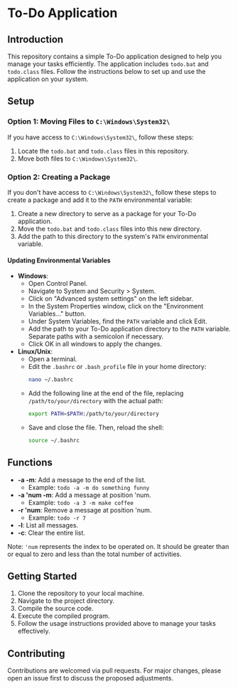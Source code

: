 # To-Do Application

## Introduction

This repository contains a simple To-Do application designed to help you manage your tasks efficiently. The application includes `todo.bat` and `todo.class` files. Follow the instructions below to set up and use the application on your system.

## Setup

### Option 1: Moving Files to `C:\Windows\System32\`
If you have access to `C:\Windows\System32\`, follow these steps:

1. Locate the `todo.bat` and `todo.class` files in this repository.
2. Move both files to `C:\Windows\System32\`.

### Option 2: Creating a Package
If you don't have access to `C:\Windows\System32\`, follow these steps to create a package and add it to the `PATH` environmental variable:

1. Create a new directory to serve as a package for your To-Do application.
2. Move the `todo.bat` and `todo.class` files into this new directory.
3. Add the path to this directory to the system's `PATH` environmental variable.

#### Updating Environmental Variables
- **Windows**:
    - Open Control Panel.
    - Navigate to System and Security > System.
    - Click on "Advanced system settings" on the left sidebar.
    - In the System Properties window, click on the "Environment Variables..." button.
    - Under System Variables, find the `PATH` variable and click Edit.
    - Add the path to your To-Do application directory to the `PATH` variable. Separate paths with a semicolon if necessary.
    - Click OK in all windows to apply the changes.
- **Linux/Unix**:
    - Open a terminal.
    - Edit the `.bashrc` or `.bash_profile` file in your home directory:
        ```bash
        nano ~/.bashrc
        ```
    - Add the following line at the end of the file, replacing `/path/to/your/directory` with the actual path:
        ```bash
        export PATH=$PATH:/path/to/your/directory
        ```
    - Save and close the file. Then, reload the shell:
        ```bash
        source ~/.bashrc
        ```

## Functions

- **-a -m**: Add a message to the end of the list.
    - Example: `todo -a -m do something funny`
- **-a 'num -m**: Add a message at position 'num.
    - Example: `todo -a 3 -m make coffee`
- **-r 'num**: Remove a message at position 'num.
    - Example: `todo -r 7`
- **-l**: List all messages.
- **-c**: Clear the entire list.

Note: `'num` represents the index to be operated on. It should be greater than or equal to zero and less than the total number of activities.

## Getting Started

1. Clone the repository to your local machine.
2. Navigate to the project directory.
3. Compile the source code.
4. Execute the compiled program.
5. Follow the usage instructions provided above to manage your tasks effectively.

## Contributing

Contributions are welcomed via pull requests. For major changes, please open an issue first to discuss the proposed adjustments.
